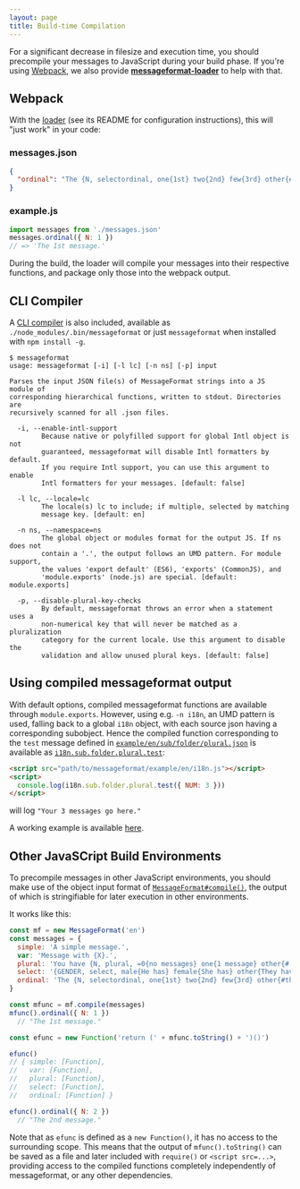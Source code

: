 ```yaml
---
layout: page
title: Build-time Compilation
---
```


For a significant decrease in filesize and execution time, you should precompile your messages to JavaScript during your build phase. If you're using [Webpack], we also provide **[messageformat-loader]** to help with that.

[Webpack]: https://webpack.js.org/
[messageformat-loader]: https://github.com/messageformat/loader

## Webpack

With the [loader](https://github.com/messageformat/loader) (see its README for configuration instructions), this will "just work" in your code:

### messages.json

```json
{
  "ordinal": "The {N, selectordinal, one{1st} two{2nd} few{3rd} other{#th}} message."
}
```

### example.js

```js
import messages from './messages.json'
messages.ordinal({ N: 1 })
// => 'The 1st message.'
```

During the build, the loader will compile your messages into their respective functions, and package only those into the webpack output.


## CLI Compiler

A [CLI compiler](https://github.com/messageformat/messageformat.js/tree/master/bin/messageformat.js) is also included, available as `./node_modules/.bin/messageformat` or just `messageformat` when installed with `npm install -g`.

```text
$ messageformat
usage: messageformat [-i] [-l lc] [-n ns] [-p] input

Parses the input JSON file(s) of MessageFormat strings into a JS module of
corresponding hierarchical functions, written to stdout. Directories are
recursively scanned for all .json files.

  -i, --enable-intl-support
        Because native or polyfilled support for global Intl object is not
        guaranteed, messageformat will disable Intl formatters by default.
        If you require Intl support, you can use this argument to enable
        Intl formatters for your messages. [default: false]

  -l lc, --locale=lc
        The locale(s) lc to include; if multiple, selected by matching
        message key. [default: en]

  -n ns, --namespace=ns
        The global object or modules format for the output JS. If ns does not
        contain a '.', the output follows an UMD pattern. For module support,
        the values 'export default' (ES6), 'exports' (CommonJS), and
        'module.exports' (node.js) are special. [default: module.exports]

  -p, --disable-plural-key-checks
        By default, messageformat throws an error when a statement uses a
        non-numerical key that will never be matched as a pluralization
        category for the current locale. Use this argument to disable the
        validation and allow unused plural keys. [default: false]
```


## Using compiled messageformat output

With default options, compiled messageformat functions are available through `module.exports`. However, using e.g. `-n i18n`, an UMD pattern is used, falling back to a global `i18n` object, with each source json having a corresponding subobject. Hence the compiled function corresponding to the `test` message defined in [`example/en/sub/folder/plural.json`](https://github.com/messageformat/messageformat.js/tree/master/example/en/sub/folder/plural.json) is available as [`i18n.sub.folder.plural.test`](https://github.com/messageformat/messageformat.js/tree/master/example/en/i18n.js):

```html
<script src="path/to/messageformat/example/en/i18n.js"></script>
<script>
  console.log(i18n.sub.folder.plural.test({ NUM: 3 }))
</script>
```
will log `"Your 3 messages go here."`

A working example is available [here](/messageformat.js/example/index.html).


## Other JavaSCript Build Environments

To precompile messages in other JavaScript environments, you should make use of the object input format of [`MessageFormat#compile()`](http://messageformat.github.io/messageformat.js/doc/MessageFormat.html#compile), the output of which is stringifiable for later execution in other environments.

It works like this:

```js
const mf = new MessageFormat('en')
const messages = {
  simple: 'A simple message.',
  var: 'Message with {X}.',
  plural: 'You have {N, plural, =0{no messages} one{1 message} other{# messages}}.',
  select: '{GENDER, select, male{He has} female{She has} other{They have}} sent you a message.',
  ordinal: 'The {N, selectordinal, one{1st} two{2nd} few{3rd} other{#th}} message.'
}

const mfunc = mf.compile(messages)
mfunc().ordinal({ N: 1 })
  // "The 1st message."

const efunc = new Function('return (' + mfunc.toString() + ')()')

efunc()
// { simple: [Function],
//   var: [Function],
//   plural: [Function],
//   select: [Function],
//   ordinal: [Function] }

efunc().ordinal({ N: 2 })
  // "The 2nd message."
```

Note that as `efunc` is defined as a `new Function()`, it has no access to the surrounding scope. This means that the output of `mfunc().toString()` can be saved as a file and later included with `require()` or `<script src=...>`, providing access to the compiled functions completely independently of messageformat, or any other dependencies.

